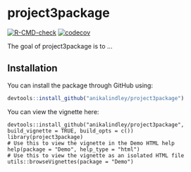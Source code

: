 
# project3package

<!-- badges: start -->
[![R-CMD-check](https://github.com/anikalindley/project3package/workflows/R-CMD-check/badge.svg)](https://github.com/anikalindley/project3package/actions)
[![codecov](https://codecov.io/gh/anikalindley/project3package/branch/master/graph/badge.svg?token=PO94TB7VAU)](https://codecov.io/gh/anikalindley/project3package)

<!-- badges: end -->

The goal of project3package is to ...

## Installation

You can install the package through GitHub using:

``` r
devtools::install_github("anikalindley/project3package")
```

You can view the vignette here: 

```{r}
devtools::install_github("anikalindley/project3package", build_vignette = TRUE, build_opts = c())
library(project3package)
# Use this to view the vignette in the Demo HTML help
help(package = "Demo", help_type = "html")
# Use this to view the vignette as an isolated HTML file
utils::browseVignettes(package = "Demo")

```

